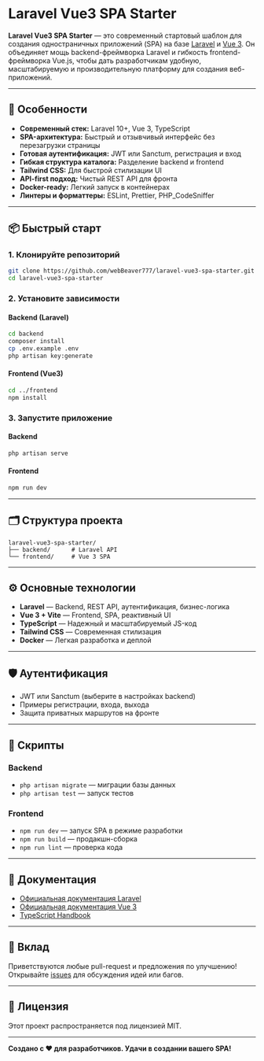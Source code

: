 # Laravel Vue3 SPA Starter

**Laravel Vue3 SPA Starter** — это современный стартовый шаблон для создания одностраничных приложений (SPA) на базе [Laravel](https://laravel.com/) и [Vue 3](https://vuejs.org/). Он объединяет мощь backend-фреймворка Laravel и гибкость frontend-фреймворка Vue.js, чтобы дать разработчикам удобную, масштабируемую и производительную платформу для создания веб-приложений.

---

## 🚀 Особенности

- **Современный стек:** Laravel 10+, Vue 3, TypeScript
- **SPA-архитектура:** Быстрый и отзывчивый интерфейс без перезагрузки страницы
- **Готовая аутентификация:** JWT или Sanctum, регистрация и вход
- **Гибкая структура каталога:** Разделение backend и frontend
- **Tailwind CSS:** Для быстрой стилизации UI
- **API-first подход:** Чистый REST API для фронта
- **Docker-ready:** Легкий запуск в контейнерах
- **Линтеры и форматтеры:** ESLint, Prettier, PHP_CodeSniffer

---

## 📦 Быстрый старт

### 1. Клонируйте репозиторий

```bash
git clone https://github.com/webBeaver777/laravel-vue3-spa-starter.git
cd laravel-vue3-spa-starter
```

### 2. Установите зависимости

#### Backend (Laravel)

```bash
cd backend
composer install
cp .env.example .env
php artisan key:generate
```

#### Frontend (Vue3)

```bash
cd ../frontend
npm install
```

### 3. Запустите приложение

#### Backend

```bash
php artisan serve
```

#### Frontend

```bash
npm run dev
```

---

## 🗂️ Структура проекта

```
laravel-vue3-spa-starter/
├── backend/      # Laravel API
└── frontend/     # Vue 3 SPA
```

---

## ⚙️ Основные технологии

- **Laravel** — Backend, REST API, аутентификация, бизнес-логика
- **Vue 3 + Vite** — Frontend, SPA, реактивный UI
- **TypeScript** — Надежный и масштабируемый JS-код
- **Tailwind CSS** — Современная стилизация
- **Docker** — Легкая разработка и деплой

---

## 🛡️ Аутентификация

- JWT или Sanctum (выберите в настройках backend)
- Примеры регистрации, входа, выхода
- Защита приватных маршрутов на фронте

---

## 📝 Скрипты

### Backend

- `php artisan migrate` — миграции базы данных
- `php artisan test` — запуск тестов

### Frontend

- `npm run dev` — запуск SPA в режиме разработки
- `npm run build` — продакшн-сборка
- `npm run lint` — проверка кода

---

## 📖 Документация

- [Официальная документация Laravel](https://laravel.com/docs)
- [Официальная документация Vue 3](https://vuejs.org/guide/)
- [TypeScript Handbook](https://www.typescriptlang.org/docs/)

---

## 🤝 Вклад

Приветствуются любые pull-request и предложения по улучшению! Открывайте [issues](https://github.com/webBeaver777/laravel-vue3-spa-starter/issues) для обсуждения идей или багов.

---

## 📄 Лицензия

Этот проект распространяется под лицензией MIT.

---

**Создано с ❤️ для разработчиков. Удачи в создании вашего SPA!**
